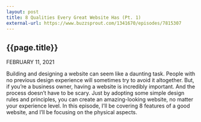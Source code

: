 ```yaml
---
layout: post
title: 8 Qualities Every Great Website Has (Pt. 1)
external-url: https://www.buzzsprout.com/1341670/episodes/7815307
---
```


## {{page.title}}

FEBRUARY 11, 2021

Building and designing a website can seem like a daunting task. People with no previous design experience will sometimes try to avoid it altogether. But, if you’re a business owner, having a website is incredibly important. And the process doesn’t have to be scary. Just by adopting some simple design rules and principles, you can create an amazing-looking website, no matter your experience level. In this episode, I’ll be covering 8 features of a good website, and I’ll be focusing on the physical aspects.

<div id="buzzsprout-player-7815307"></div>
<script src="https://www.buzzsprout.com/1341670/7815307-8-qualities-every-great-website-has-pt-1.js?container_id=buzzsprout-player-7815307&player=small" type="text/javascript" charset="utf-8"></script>
